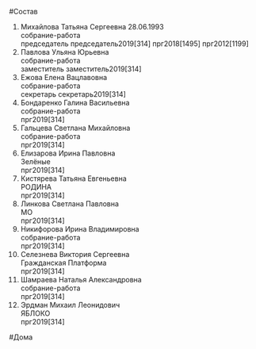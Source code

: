 #Состав  
1. Михайлова Татьяна Сергеевна 28.06.1993  
    собрание-работа  
    председатель председатель2019[314] прг2018[1495] прг2012[1199]  
2. Павлова Ульяна Юрьевна  
    собрание-работа  
    заместитель заместитель2019[314]  
3. Ежова Елена Вацлавовна  
    собрание-работа  
    секретарь секретарь2019[314]  
4. Бондаренко Галина Васильевна  
    собрание-работа  
    прг2019[314]  
5. Гальцева Светлана Михайловна  
    собрание-работа  
    прг2019[314]  
6. Елизарова Ирина Павловна  
    Зелёные  
    прг2019[314]  
7. Кистярева Татьяна Евгеньевна  
    РОДИНА  
    прг2019[314]  
8. Линкова Светлана Павловна  
    МО  
    прг2019[314]  
9. Никифорова Ирина Владимировна  
    собрание-работа  
    прг2019[314]  
10. Селезнева Виктория Сергеевна  
    Гражданская Платформа  
    прг2019[314]  
11. Шамраева Наталья Александровна  
    собрание-работа  
    прг2019[314]  
12. Эрдман Михаил Леонидович  
    ЯБЛОКО  
    прг2019[314]  

#Дома  

